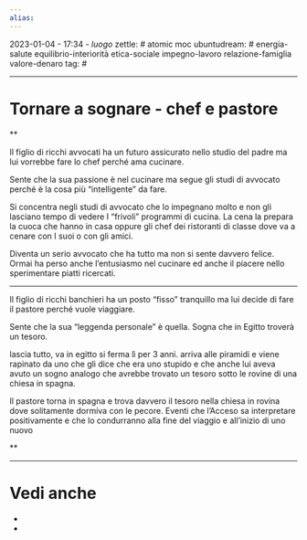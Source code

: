 ```yaml
---
alias: 
---
```

2023-01-04 - 17:34 - *luogo*
zettle: # atomic moc
ubuntudream: # energia-salute equilibrio-interiorità etica-sociale impegno-lavoro relazione-famiglia valore-denaro 
tag: #

---
# Tornare a sognare - chef e pastore


**

Il figlio di ricchi avvocati ha un futuro assicurato nello studio del padre ma lui vorrebbe fare lo chef perché ama cucinare.

Sente che la sua passione è nel cucinare ma segue gli studi di avvocato perché è la cosa più “intelligente” da fare.

Si concentra negli studi di avvocato che lo impegnano molto e non gli lasciano tempo di vedere I “frivoli” programmi di cucina. La cena la prepara la cuoca che hanno in casa oppure gli chef dei ristoranti di classe dove va a cenare con I suoi o con gli amici.

Diventa un serio avvocato che ha tutto ma non si sente davvero felice. Ormai ha perso anche l’entusiasmo nel cucinare ed anche il piacere nello sperimentare piatti ricercati.

  

---

Il figlio di ricchi banchieri ha un posto “fisso” tranquillo ma lui decide di fare il pastore perché vuole viaggiare.

Sente che la sua “leggenda personale” è quella. Sogna che in Egitto troverà un tesoro.

lascia tutto, va in egitto si ferma lì per 3 anni. arriva alle piramidi e viene rapinato da uno che gli dice che era uno stupido e che anche lui aveva avuto un sogno analogo che avrebbe trovato un tesoro sotto le rovine di una chiesa in spagna.

Il pastore torna in spagna e trova davvero il tesoro nella chiesa in rovina dove solitamente dormiva con le pecore. Eventi che l’Acceso sa interpretare positivamente e che lo condurranno alla fine del viaggio e all’inizio di uno nuovo

**


---
# Vedi anche
- 
- 